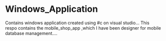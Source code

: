 # Windows_Application
Contains windows application created using #c on visual studio...
This respo contains the mobile_shop_app ,which I have been designer for mobile database management....
